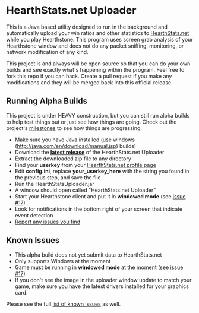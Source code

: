 HearthStats.net Uploader
========================

This is a Java based utility designed to run in the background and automatically
upload your win ratios and other statistics to [HearthStats.net](http://HearthStats.net)
while you play Hearthstone. This program uses screen grab analysis of your Hearthstone window
and does not do any packet sniffing, monitoring, or network modification of any kind.

This project is and always will be open source so that you can do your own builds 
and see exactly what's happening within the program. Feel free to fork this repo if you can hack.
Create a pull request if you make any modifications and they will be merged back into this official
release.

Running Alpha Builds
--------------------

This project is under HEAVY construction, but you can still run alpha builds
to help test things out or just see how things are going. Check out the project's
[milestones](https://github.com/JeromeDane/HearthStats.net-Uploader/issues/milestones) 
to see how things are progressing.

* Make sure you have Java installed (use windows (http://java.com/en/download/manual.jsp) builds)
* Download the __[latest release](https://github.com/JeromeDane/HearthStats.net-Uploader/releases)__ of the HearthStats.net Uploader
* Extract the downloaded zip file to any directory
* Find your __userkey__ from your [HearthStats.net profile page](http://hearthstats.net/profiles)
* Edit __config.ini__, replace **your_userkey_here** with the string you found in the previous step, and save the file   
* Run the HearthStatsUploader.jar
* A window should open called "HearthStats.net Uploader"
* Start your Hearthstone client and put it in __windowed mode__ (see [issue #17](https://github.com/JeromeDane/HearthStats.net-Uploader/issues/17))
* Look for notifications in the bottom right of your screen that indicate event detection
* [Report any issues you find](https://github.com/JeromeDane/HearthStats.net-Uploader/issues)

Known Issues
-------------

* This alpha build does not yet submit data to HearthStats.net
* Only supports Windows at the moment
* Game must be running in __windowed mode__ at the moment (see [issue #17](https://github.com/JeromeDane/HearthStats.net-Uploader/issues/17))
* If you don't see the image in the uploader window update to match your game, make sure you have the latest drivers installed for your graphics card.
 
Please see the full [list of known issues](https://github.com/JeromeDane/HearthStats.net-Uploader/issues)
as well.